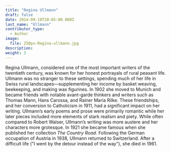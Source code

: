 ```yaml
---
title: "Regina Ullmann"
draft: false
date: 2014-09-10T20:05:00.000Z
last_name: "Ullmann"
contributor_type:
  - Author
image:
  file: 250px-Regina-ullmann.jpg
description:
weight: 3
---
```


Regina Ullmann, considered one of the most important writers of the twentieth century, was known for her honest portrayals of rural peasant life. Ullmann was no stranger to these settings, spending much of her life in Swiss rural landscapes—supplementing her income by basket weaving, beekeeping, and making wax figurines. In 1902 she moved to Munich and became friends with notable avant-garde thinkers and writers such as Thomas Mann, Hans Carossa, and Rainer Maria Rilke. These friendships, and her conversion to Catholicism in 1911, had a significant impact on her writing. Ullmann’s early poems and prose were primarily romantic while her later pieces included more elements of stark realism and piety. While often compared to Robert Walser, Ullmann’s writing was more austere and her characters more grotesque. In 1921 she became famous when she published her collection _The Country Road_. Following the German occupation of Austria in 1938, Ullmann returned to Switzerland. After a difficult life ("I went by the detour instead of the way"), she died in 1961.


